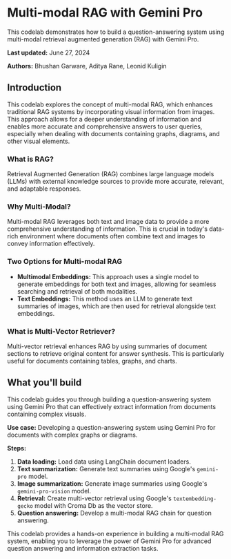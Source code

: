 # Multi-modal RAG with Gemini Pro

This codelab demonstrates how to build a question-answering system using multi-modal retrieval augmented generation (RAG) with Gemini Pro.

**Last updated:** June 27, 2024

**Authors:** Bhushan Garware, Aditya Rane, Leonid Kuligin

## Introduction

This codelab explores the concept of multi-modal RAG, which enhances traditional RAG systems by incorporating visual information from images. This approach allows for a deeper understanding of information and enables more accurate and comprehensive answers to user queries, especially when dealing with documents containing graphs, diagrams, and other visual elements.

### What is RAG?

Retrieval Augmented Generation (RAG) combines large language models (LLMs) with external knowledge sources to provide more accurate, relevant, and adaptable responses.

### Why Multi-Modal?

Multi-modal RAG leverages both text and image data to provide a more comprehensive understanding of information. This is crucial in today's data-rich environment where documents often combine text and images to convey information effectively.

### Two Options for Multi-modal RAG

* **Multimodal Embeddings:** This approach uses a single model to generate embeddings for both text and images, allowing for seamless searching and retrieval of both modalities.
* **Text Embeddings:** This method uses an LLM to generate text summaries of images, which are then used for retrieval alongside text embeddings.

### What is Multi-Vector Retriever?

Multi-vector retrieval enhances RAG by using summaries of document sections to retrieve original content for answer synthesis. This is particularly useful for documents containing tables, graphs, and charts.

## What you'll build

This codelab guides you through building a question-answering system using Gemini Pro that can effectively extract information from documents containing complex visuals.

**Use case:** Developing a question-answering system using Gemini Pro for documents with complex graphs or diagrams.

**Steps:**

1. **Data loading:** Load data using LangChain document loaders.
2. **Text summarization:** Generate text summaries using Google's `gemini-pro` model.
3. **Image summarization:** Generate image summaries using Google's `gemini-pro-vision` model.
4. **Retrieval:** Create multi-vector retrieval using Google's `textembedding-gecko` model with Croma Db as the vector store.
5. **Question answering:** Develop a multi-modal RAG chain for question answering.

This codelab provides a hands-on experience in building a multi-modal RAG system, enabling you to leverage the power of Gemini Pro for advanced question answering and information extraction tasks.
